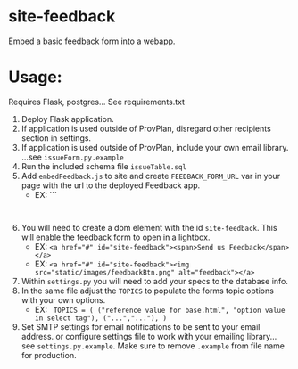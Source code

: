 site-feedback
=============
Embed a basic feedback form into a webapp.


Usage:
=============
Requires Flask, postgres... See requirements.txt

1. Deploy Flask application. 
2. If application is used outside of ProvPlan, disregard other recipients section in settings.
3. If application is used outside of ProvPlan, include your own email library. ...see ```issueForm.py.example```
4. Run the included schema file ``` issueTable.sql ``` 
5. Add ```embedFeedback.js``` to site and create ```FEEDBACK_FORM_URL``` var in your page with the url to the deployed Feedback app.
	*	EX:
    		```
              <script>FEEDBACK_FORM_URL="http://0.0.0.0:5000"</script>    
              <script src="embedFeedback.js"></script>
           ```
            

6. You will need to create a dom element with the id ```site-feedback```. This will enable the feedback form to open in a lightbox.
	*	EX: ```<a href="#" id="site-feedback"><span>Send us Feedback</span></a>``` 
	*	EX: ```<a href="#" id="site-feedback"><img src="static/images/feedbackBtn.png" alt="feedback"></a>```   
7. Within ```settings.py``` you will need to add your specs to the database info.   
8. In the same file adjust the ```TOPICS``` to populate the forms topic options with your own options.   
	*	EX: 
			```
			TOPICS = (
				("reference value for base.html", "option value in select tag"),
				("...","..."),
			)```
9. Set SMTP settings for email notifications to be sent to your email address. or configure settings file to work with your emailing library... see ```settings.py.example```. Make sure to remove ```.example``` from file name for production.

